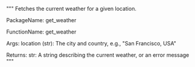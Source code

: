 """
Fetches the current weather for a given location.

PackageName:
get_weather

FunctionName:
get_weather

Args:
location (str): The city and country, e.g., "San Francisco, USA"

Returns:
str: A string describing the current weather, or an error message
"""